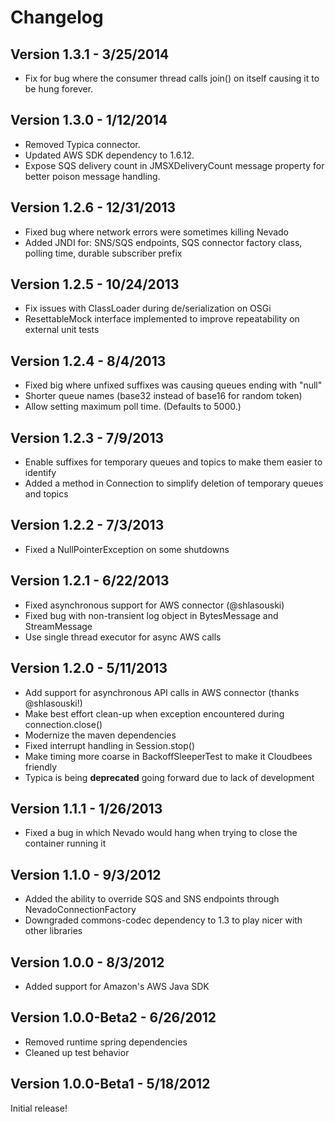 Changelog
=========

Version 1.3.1 - 3/25/2014
-------------------------
 - Fix for bug where the consumer thread calls join() on itself causing it to be hung forever.

Version 1.3.0 - 1/12/2014
-------------------------
 - Removed Typica connector.
 - Updated AWS SDK dependency to 1.6.12.
 - Expose SQS delivery count in JMSXDeliveryCount message property for better poison message handling.

Version 1.2.6 - 12/31/2013
--------------------------
 - Fixed bug where network errors were sometimes killing Nevado
 - Added JNDI for: SNS/SQS endpoints, SQS connector factory class, polling time,
   durable subscriber prefix

Version 1.2.5 - 10/24/2013
--------------------------
 - Fix issues with ClassLoader during de/serialization on OSGi
 - ResettableMock interface implemented to improve repeatability on external unit tests

Version 1.2.4 - 8/4/2013
------------------------
 - Fixed big where unfixed suffixes was causing queues ending with "null"
 - Shorter queue names (base32 instead of base16 for random token)
 - Allow setting maximum poll time.  (Defaults to 5000.)

Version 1.2.3 - 7/9/2013
-------------------------
 - Enable suffixes for temporary queues and topics to make them easier to identify
 - Added a method in Connection to simplify deletion of temporary queues and topics

Version 1.2.2 - 7/3/2013
-------------------------
 - Fixed a NullPointerException on some shutdowns

Version 1.2.1 - 6/22/2013
-------------------------
 - Fixed asynchronous support for AWS connector (@shlasouski)
 - Fixed bug with non-transient log object in BytesMessage and StreamMessage
 - Use single thread executor for async AWS calls

Version 1.2.0 - 5/11/2013
-------------------------
 - Add support for asynchronous API calls in AWS connector (thanks @shlasouski!)
 - Make best effort clean-up when exception encountered during connection.close()
 - Modernize the maven dependencies
 - Fixed interrupt handling in Session.stop()
 - Make timing more coarse in BackoffSleeperTest to make it Cloudbees friendly
 - Typica is being **deprecated** going forward due to lack of development

Version 1.1.1 - 1/26/2013
-------------------------
 - Fixed a bug in which Nevado would hang when trying to close the container running it

Version 1.1.0 - 9/3/2012
------------------------
 - Added the ability to override SQS and SNS endpoints through NevadoConnectionFactory
 - Downgraded commons-codec dependency to 1.3 to play nicer with other libraries

Version 1.0.0 - 8/3/2012
------------------------
 - Added support for Amazon's AWS Java SDK

Version 1.0.0-Beta2 - 6/26/2012
-------------------------------
 - Removed runtime spring dependencies
 - Cleaned up test behavior

Version 1.0.0-Beta1 - 5/18/2012
-------------------------------
Initial release!
